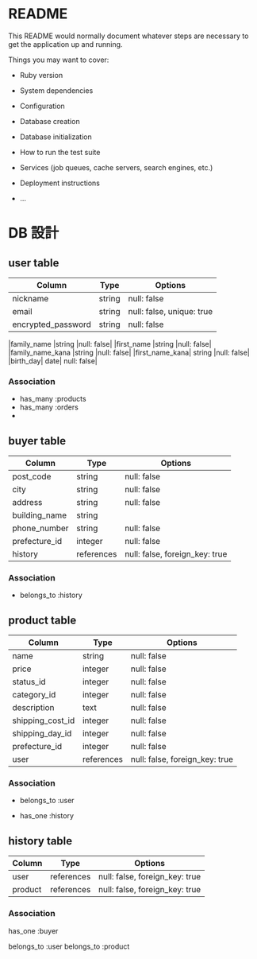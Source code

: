 # README

This README would normally document whatever steps are necessary to get the
application up and running.

Things you may want to cover:

* Ruby version

* System dependencies

* Configuration

* Database creation

* Database initialization

* How to run the test suite

* Services (job queues, cache servers, search engines, etc.)

* Deployment instructions

* ...
# DB 設計

## user table

| Column             | Type                | Options                   |
|--------------------|---------------------|---------------------------|
|nickname |string |null: false|
| email | string | null: false, unique: true |
|encrypted_password |string |null: false|

|family_name |string |null: false|
|first_name |string |null: false|
|family_name_kana |string |null: false|
|first_name_kana| string |null: false|
|birth_day| date| null: false|

### Association
* has_many :products
* has_many :orders
* 

## buyer table
| Column                              | Type       | Options                        |
|-------------------------------------|------------|--------------------------------|
|post_code	|string	|null: false|
|city	|string	|null: false|
|address|	string	|null: false|
|building_name	|string	|
|phone_number	|string	| null: false|
| prefecture_id |integer| null: false |
| history  | references | null: false, foreign_key: true |


### Association
* belongs_to :history

## product table
| Column                              | Type       | Options                        |
|-------------------------------------|------------|--------------------------------|
| name |string |null: false |
| price |integer |null: false |
| status_id |integer |null: false |
| category_id |integer |null: false |
| description |text |null: false |
| shipping_cost_id |integer	|null: false |
| shipping_day_id |integer	|null: false |
| prefecture_id |integer|null: false |
| user |references |null: false, foreign_key: true |

### Association
- belongs_to :user
* has_one :history

## history table
| Column      | Type       | Options                        |
|-------------|------------|--------------------------------|
| user |references |null: false, foreign_key: true |
| product |references |null: false, foreign_key: true |

### Association
has_one :buyer

belongs_to :user
belongs_to :product